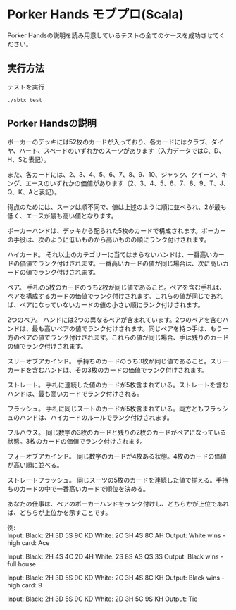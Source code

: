 # Porker Hands モブプロ(Scala)

Porker Handsの説明を読み用意しているテストの全てのケースを成功させてください。

## 実行方法

テストを実行
```
./sbtx test
```

## Porker Handsの説明
ポーカーのデッキには52枚のカードが入っており、各カードにはクラブ、ダイヤ、ハート、スペードのいずれかのスーツがあります（入力データではC、D、H、Sと表記）。

また、各カードには、2、3、4、5、6、7、8、9、10、ジャック、クイーン、キング、エースのいずれかの価値があります（2、3、4、5、6、7、8、9、T、J、Q、K、Aと表記）。

得点のためには、スーツは順不同で、値は上述のように順に並べられ、2が最も低く、エースが最も高い値となります。

ポーカーハンドは、デッキから配られた5枚のカードで構成されます。ポーカーの手役は、次のように低いものから高いものの順にランク付けされます。

ハイカード。
それ以上のカテゴリーに当てはまらないハンドは、一番高いカードの価値でランク付けされます。一番高いカードの値が同じ場合は、次に高いカードの値でランク付けされます。

ペア。
手札の5枚のカードのうち2枚が同じ値であること。ペアを含む手札は、ペアを構成するカードの価値でランク付けされます。これらの値が同じであれば、ペアになっていないカードの値の小さい順にランク付けされます。

2つのペア。
ハンドには2つの異なるペアが含まれています。2つのペアを含むハンドは、最も高いペアの値でランク付けされます。同じペアを持つ手は、もう一方のペアの値でランク付けされます。これらの値が同じ場合、手は残りのカードの値でランク付けされます。

スリーオブアカインド。
手持ちのカードのうち3枚が同じ値であること。スリーカードを含むハンドは、その3枚のカードの価値でランク付けされます。

ストレート。
手札に連続した値のカードが5枚含まれている。ストレートを含むハンドは、最も高いカードでランク付けされる。

フラッシュ。
手札に同じスートのカードが5枚含まれている。両方ともフラッシュのハンドは、ハイカードのルールでランク付けされます。

フルハウス。
同じ数字の3枚のカードと残りの2枚のカードがペアになっている状態。3枚のカードの価値でランク付けされます。

フォーオブアカインド。
同じ数字のカードが4枚ある状態。4枚のカードの価値が高い順に並べる。

ストレートフラッシュ。
同じスーツの5枚のカードを連続した値で揃える。手持ちのカードの中で一番高いカードで順位を決める。

あなたの仕事は、ペアのポーカーハンドをランク付けし、どちらかが上位であれば、どちらが上位かを示すことです。

例:  
Input: Black: 2H 3D 5S 9C KD White: 2C 3H 4S 8C AH
Output: White wins - high card: Ace

Input: Black: 2H 4S 4C 2D 4H White: 2S 8S AS QS 3S
Output: Black wins - full house

Input: Black: 2H 3D 5S 9C KD White: 2C 3H 4S 8C KH
Output: Black wins - high card: 9

Input: Black: 2H 3D 5S 9C KD White: 2D 3H 5C 9S KH
Output: Tie